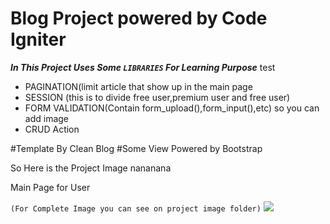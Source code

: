 # **Blog Project powered by Code Igniter**
***In This Project Uses Some ``` LIBRARIES ``` For Learning Purpose*** test

- PAGINATION(limit article that show up in the main page
- SESSION (this is to divide free user,premium user and free user)
- FORM VALIDATION(Contain form_upload(),form_input(),etc) so you can add image
- CRUD Action 

#Template By Clean Blog
#Some View Powered by Bootstrap

So Here is the Project Image nananana

Main Page for User

```(For Complete Image you can see on project image folder)```
![](https://raw.githubusercontent.com/Anderies/blog/master/blog%20project%20screenshot/Halaman%20Depan%20User.png)

